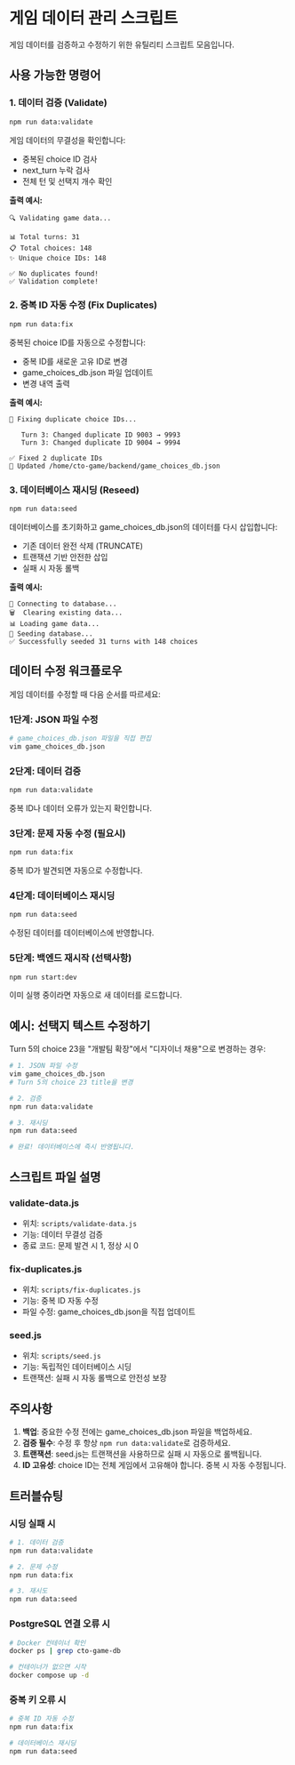 # 게임 데이터 관리 스크립트

게임 데이터를 검증하고 수정하기 위한 유틸리티 스크립트 모음입니다.

## 사용 가능한 명령어

### 1. 데이터 검증 (Validate)

```bash
npm run data:validate
```

게임 데이터의 무결성을 확인합니다:
- 중복된 choice ID 검사
- next_turn 누락 검사
- 전체 턴 및 선택지 개수 확인

**출력 예시:**
```
🔍 Validating game data...

📊 Total turns: 31
📋 Total choices: 148
✨ Unique choice IDs: 148

✅ No duplicates found!
✅ Validation complete!
```

### 2. 중복 ID 자동 수정 (Fix Duplicates)

```bash
npm run data:fix
```

중복된 choice ID를 자동으로 수정합니다:
- 중복 ID를 새로운 고유 ID로 변경
- game_choices_db.json 파일 업데이트
- 변경 내역 출력

**출력 예시:**
```
🔧 Fixing duplicate choice IDs...

   Turn 3: Changed duplicate ID 9003 → 9993
   Turn 3: Changed duplicate ID 9004 → 9994

✅ Fixed 2 duplicate IDs
📝 Updated /home/cto-game/backend/game_choices_db.json
```

### 3. 데이터베이스 재시딩 (Reseed)

```bash
npm run data:seed
```

데이터베이스를 초기화하고 game_choices_db.json의 데이터를 다시 삽입합니다:
- 기존 데이터 완전 삭제 (TRUNCATE)
- 트랜잭션 기반 안전한 삽입
- 실패 시 자동 롤백

**출력 예시:**
```
🔌 Connecting to database...
🗑️  Clearing existing data...
📊 Loading game data...
💾 Seeding database...
✅ Successfully seeded 31 turns with 148 choices
```

## 데이터 수정 워크플로우

게임 데이터를 수정할 때 다음 순서를 따르세요:

### 1단계: JSON 파일 수정
```bash
# game_choices_db.json 파일을 직접 편집
vim game_choices_db.json
```

### 2단계: 데이터 검증
```bash
npm run data:validate
```

중복 ID나 데이터 오류가 있는지 확인합니다.

### 3단계: 문제 자동 수정 (필요시)
```bash
npm run data:fix
```

중복 ID가 발견되면 자동으로 수정합니다.

### 4단계: 데이터베이스 재시딩
```bash
npm run data:seed
```

수정된 데이터를 데이터베이스에 반영합니다.

### 5단계: 백엔드 재시작 (선택사항)
```bash
npm run start:dev
```

이미 실행 중이라면 자동으로 새 데이터를 로드합니다.

## 예시: 선택지 텍스트 수정하기

Turn 5의 choice 23을 "개발팀 확장"에서 "디자이너 채용"으로 변경하는 경우:

```bash
# 1. JSON 파일 수정
vim game_choices_db.json
# Turn 5의 choice 23 title을 변경

# 2. 검증
npm run data:validate

# 3. 재시딩
npm run data:seed

# 완료! 데이터베이스에 즉시 반영됩니다.
```

## 스크립트 파일 설명

### validate-data.js
- 위치: `scripts/validate-data.js`
- 기능: 데이터 무결성 검증
- 종료 코드: 문제 발견 시 1, 정상 시 0

### fix-duplicates.js
- 위치: `scripts/fix-duplicates.js`
- 기능: 중복 ID 자동 수정
- 파일 수정: game_choices_db.json을 직접 업데이트

### seed.js
- 위치: `scripts/seed.js`
- 기능: 독립적인 데이터베이스 시딩
- 트랜잭션: 실패 시 자동 롤백으로 안전성 보장

## 주의사항

1. **백업**: 중요한 수정 전에는 game_choices_db.json 파일을 백업하세요.
2. **검증 필수**: 수정 후 항상 `npm run data:validate`로 검증하세요.
3. **트랜잭션**: seed.js는 트랜잭션을 사용하므로 실패 시 자동으로 롤백됩니다.
4. **ID 고유성**: choice ID는 전체 게임에서 고유해야 합니다. 중복 시 자동 수정됩니다.

## 트러블슈팅

### 시딩 실패 시
```bash
# 1. 데이터 검증
npm run data:validate

# 2. 문제 수정
npm run data:fix

# 3. 재시도
npm run data:seed
```

### PostgreSQL 연결 오류 시
```bash
# Docker 컨테이너 확인
docker ps | grep cto-game-db

# 컨테이너가 없으면 시작
docker compose up -d
```

### 중복 키 오류 시
```bash
# 중복 ID 자동 수정
npm run data:fix

# 데이터베이스 재시딩
npm run data:seed
```
